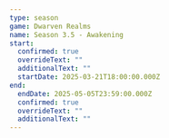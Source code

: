 ```yaml
---
type: season
game: Dwarven Realms
name: Season 3.5 - Awakening
start:
  confirmed: true
  overrideText: ""
  additionalText: ""
  startDate: 2025-03-21T18:00:00.000Z
end:
  endDate: 2025-05-05T23:59:00.000Z
  confirmed: true
  overrideText: ""
  additionalText: ""
---
```

